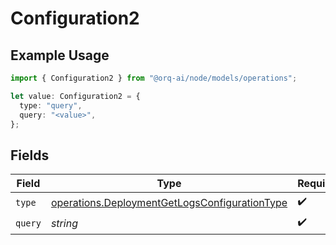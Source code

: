 # Configuration2

## Example Usage

```typescript
import { Configuration2 } from "@orq-ai/node/models/operations";

let value: Configuration2 = {
  type: "query",
  query: "<value>",
};
```

## Fields

| Field                                                                                                          | Type                                                                                                           | Required                                                                                                       | Description                                                                                                    |
| -------------------------------------------------------------------------------------------------------------- | -------------------------------------------------------------------------------------------------------------- | -------------------------------------------------------------------------------------------------------------- | -------------------------------------------------------------------------------------------------------------- |
| `type`                                                                                                         | [operations.DeploymentGetLogsConfigurationType](../../models/operations/deploymentgetlogsconfigurationtype.md) | :heavy_check_mark:                                                                                             | N/A                                                                                                            |
| `query`                                                                                                        | *string*                                                                                                       | :heavy_check_mark:                                                                                             | N/A                                                                                                            |